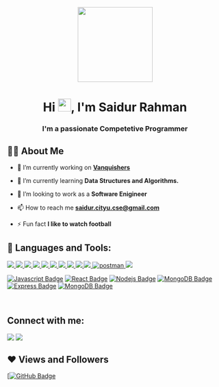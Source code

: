 <div style="text-align:center"><img width="auto"   src="https://www.pngkit.com/png/full/359-3598397_png-file-programmer-developer-icon-png.png" height="175px"/> </div>

<h1 align="center">Hi <img src="https://raw.githubusercontent.com/MartinHeinz/MartinHeinz/master/wave.gif" width="30px">, I'm Saidur Rahman</h1>
<h3 align="center">I'm a passionate Competetive Programmer</h3>


## 🙋‍♂️ About Me

- 🔭 I’m currently working on **[Vanquishers](https://github.com/The-Vanquishers/vqs-web-app)**

- 🌱 I’m currently learning **Data Structures and Algorithms.**

- 👯 I’m looking to work as a **Software Enigineer**

<!-- - 👨‍💻 All of my projects are available at **[My Portfolio](https://subhamraoniar.com)** -->

- 📫 How to reach me **saidur.cityu.cse@gmail.com**

- ⚡ Fun fact **I like to watch football**

## 🚀 Languages and Tools:

<p align="left"> 
    <a href="#" target="_blank"> <img src="https://img.icons8.com/color/48/c-plus-plus-logo.png"/> </a>
    <a href="#" target="_blank"> <img src="https://img.icons8.com/nolan/48/java-coffee-cup-logo.png"/> </a>
    <a href="#" target="_blank"> <img src="https://img.icons8.com/color/48/c-sharp-logo.png"/> </a>
    <a href="https://developer.mozilla.org/en-US/docs/Web/JavaScript" target="_blank"> <img src="https://img.icons8.com/color/48/000000/javascript.png"/> </a>
    <a href="https://www.python.org" target="_blank"> <img src="https://img.icons8.com/color/48/000000/python.png"/> </a> 
    <a href="https://www.w3.org/html/" target="_blank"> <img src="https://img.icons8.com/color/48/000000/html-5.png"/> </a> 
    <a href="https://www.w3schools.com/css/" target="_blank"> <img src="https://img.icons8.com/color/48/000000/css3.png"/> </a> 
    <a href="https://getbootstrap.com" target="_blank"> <img src="https://img.icons8.com/color/48/000000/bootstrap.png"/> </a> 
    <!-- <a href="https://reactjs.org/" target="_blank"> <img src="https://img.icons8.com/color/48/000000/react-native.png"/> </a> -->
    <a href="https://redux.js.org" target="_blank"> <img src="https://img.icons8.com/color/48/000000/redux.png"/> </a>
    <!-- <a style="padding-right:8px;" href="https://nodejs.org" target="_blank"> <img src="https://img.icons8.com/color/48/nodejs.png"/> </a>  -->
    <a href="https://git-scm.com/" target="_blank"> <img src="https://img.icons8.com/color/48/000000/git.png"/> </a>  
    <a href="https://postman.com" target="_blank"> <img src="https://img.icons8.com/external-tal-revivo-color-tal-revivo/45/external-postman-is-the-only-complete-api-development-environment-logo-color-tal-revivo.png" alt="postman"/> </a>
    <!-- <a href="https://www.mongodb.com/" target="_blank"> <img src="https://raw.githubusercontent.com/devicons/devicon/master/icons/mongodb/mongodb-original-wordmark.svg" alt="mongodb" width="48" height="48"/> </a> -->
    <a style="padding-right:8px;" href="https://www.mysql.com/" target="_blank"> <img src="https://img.icons8.com/fluent/50/000000/mysql-logo.png"/> </a>
    
    
</p>

[![Javascript Badge](https://img.shields.io/badge/-Javascript-F0DB4F?style=for-the-badge&labelColor=black&logo=javascript&logoColor=F0DB4F)](#) [![React Badge](https://img.shields.io/badge/-React-61DBFB?style=for-the-badge&labelColor=black&logo=react&logoColor=61DBFB)](#)  [![Nodejs Badge](https://img.shields.io/badge/-Nodejs-3C873A?style=for-the-badge&labelColor=black&logo=node.js&logoColor=3C873A)](#) [![MongoDB Badge](https://img.shields.io/badge/MongoDB-4EA94B?style=for-the-badge&logo=mongodb&logoColor=white)](#)[![Express Badge](https://img.shields.io/badge/Express.js-404D59?style=for-the-badge)](#)    [![MongoDB Badge](https://img.shields.io/badge/MySQL-00000F?style=for-the-badge&logo=mysql&logoColor=white)](#) 

<br/>

<!-- <p align="center">
    <a href="https://github.com/SubhamRaoniar28/github-readme-streak-stats">
        <img title="🔥 Get streak stats for your profile at git.io/streak-stats" alt="Subham Raoniar's streak" src="https://github-readme-streak-stats.herokuapp.com/?user=SubhamRaoniar28&theme=black-ice&hide_border=true&stroke=0000&background=060A0CD0"/>
    </a>
</p> -->

<!-- ## 📊 My Github Stats

  <br/>
    <a href="https://github.com/SubhamRaoniar28/github-readme-stats"><img alt="Subham Raoniar's Github Stats" src="https://github-readme-stats.vercel.app/api?username=SubhamRaoniar28&show_icons=true&count_private=true&theme=react&hide_border=true&bg_color=0D1117" /></a>
  <a href="https://github.com/SubhamRaoniar28/github-readme-stats"><img alt="Subham Raoniar's Top Languages" src="https://github-readme-stats.vercel.app/api/top-langs/?username=SubhamRaoniar28&langs_count=8&count_private=true&layout=compact&theme=react&hide_border=true&bg_color=0D1117" /></a>
  <br/>
  <b>Note:</b> Top languages is only a metric of the languages my public code consists of and doesn't reflect experience or skill level.


<br/>
<br/> -->

<!-- <a href="https://github.com/SubhamRaoniar28/github-readme-activity-graph"><img alt="Subham Raoniar's Activity Graph" src="https://activity-graph.herokuapp.com/graph?username=SubhamRaoniar28&bg_color=0D1117&color=5BCDEC&line=5BCDEC&point=FFFFFF&hide_border=true" /></a>

<br/>
<br/> -->

## Connect with me:
<p align="left">

<a href = "https://www.linkedin.com/in/saidur-rahman-36a6b5194/"><img src="https://img.icons8.com/fluent/48/000000/linkedin.png"/></a>
<a href = "https://www.instagram.com/saidurraahmaan/"><img src="https://img.icons8.com/fluent/48/000000/instagram-new.png"/></a>

</p>

## ❤ Views and Followers
<!-- <a href="https://github.com/Meghna-DAS/github-profile-views-counter">
    <img src="https://komarev.com/ghpvc/?username=SubhamRaoniar28">
</a> -->
[<a href="https://github.com/saidurraahmaan?tab=followers"><img src="https://img.shields.io/github/followers/SubhamRaoniar28?label=Followers&style=social" alt="GitHub Badge"></a>
